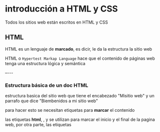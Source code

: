 # introducción a HTML y CSS

Todos los sitios web están escritos en HTML y CSS

## HTML

HTML es un lenguaje de **marcado**, es dicir, le da la estructura la sitio web

HTML o `Hypertest Markap Language` hace que el contenido de páginas web tenga una estructura lógica y semántica

–---

### Estructura básica de un doc HTML
estructura basica del sitio web que tiene el encabezado "Misitio web" y un parrafo que dice "Biembenidos a mi sitio web"

para hacer esto se necesitan etiquetas para **marcar** el contenido

las etiquetas **html**, <head>, y <body> se utilizan para marcar el inicio y el final de la pagina web, por otra parte, las etiquetas <title>, <h1> y <p>, se utilizan para **marcar** el contenido de la página. El encabezado es <h1> yel parrafo es <p>.

2 secciones importantes don *la cabecera* de la pagina q corresponde a <head> y el *cuerpo* q corresponde a <body>: las secciones pueden tener subsecciones.

otra estiqueimportantes <!DOCTYPE>: esta define el tipo de documento y le permite al navegador web interpretar correctamente el codigo **html**

* Example
```html
<!DOCTYPE html>
<html>
<head>
	<title>Mi sitio web</title>
</head>
<body>
	<h1>Mi sitio web</h1>
	<p>Biembenido a mi sitio web</p>
</body>
</html>
```


#### Etiquetas de maquetado

Etiquetas de textos y formatos
Etiqueta imagen
Tablas
Listas
Enlaces
Elementos en bloque y en línea
Formularios (tipos de inputs, funcionamiento)

## CSS
CSS es un lenguaje de **estilos** y **apariencia** y se utiliza para cambiar la apariencia de un citio web, así pues, se fuede cambiar la forma, se le puede dar color, el tamaños de los elementos, es como la piel de la pagina web


Formas de implementar CSS
Selectores, herencia y cascada, prioridades
Estilos de texto
Estilos de fondo
Pseudo-classes
Estilos de imágenes 
Display y Box Modeling
Flexbox
Grids


